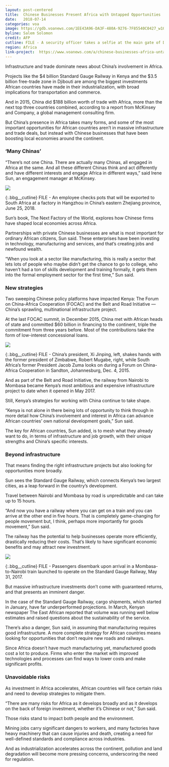 ```yaml
---
layout: post-centered
title:  Chinese Businesses Present Africa with Untapped Opportunities
date:   2018-07-14
categories: voa
image: https://gdb.voanews.com/1EE43A96-DA3F-480A-9276-7F85540C0427_w1023_r0_s.jpg
byline: Salem Solomon
credit: AFP
cutline: FILE - A security officer takes a selfie at the main gate of Djibouti International Free-Trade Zone after the inauguration ceremony in Djibouti, July 5, 2018.
region: Africa
link-project:  https://www.voanews.com/a/chinese-businesses-africa-untapped-opportunities/4479880.html
---
```


Infrastructure and trade dominate news about China’s involvement in Africa.

Projects like the $4 billion Standard Gauge Railway in Kenya and the $3.5 billion free-trade zone in Djibouti are among the biggest investments African countries have made in their industrialization, with broad implications for transportation and commerce.





And in 2015, China did $188 billion worth of trade with Africa, more than the next top three countries combined, according to a report from McKinsey and Company, a global management consulting firm.

But China’s presence in Africa takes many forms, and some of the most important opportunities for African countries aren’t in massive infrastructure and trade deals, but instead with Chinese businesses that have been boosting local economies around the continent.






### ‘Many Chinas’ ###

“There’s not one China. There are actually many Chinas, all engaged in Africa at the same. And all these different Chinas think and act differently and have different interests and engage Africa in different ways,” said Irene Sun, an engagement manager at McKinsey.




<div><img src="https://gdb.voanews.com/4348CB69-169F-4A03-9E98-EC77A0C820CC_w760_r0_s.jpg"/></div>

{:.bbg__cutline}
FILE - An employee checks pots that will be exported to South Africa at a factory in Hangzhou in China’s eastern Zhejiang province, June 25, 2018.



Sun’s book, The Next Factory of the World, explores how Chinese firms have shaped local economies across Africa.

Partnerships with private Chinese businesses are what is most important for ordinary African citizens, Sun said. These enterprises have been investing in technology, manufacturing and services, and that’s creating jobs and newfound wealth.

“When you look at a sector like manufacturing, this is really a sector that lets lots of people who maybe didn’t get the chance to go to college, who haven’t had a ton of skills development and training formally, it gets them into the formal employment sector for the first time,” Sun said.




### New strategies ###

Two sweeping Chinese policy platforms have impacted Kenya: The Forum on China-Africa Cooperation (FOCAC) and the Belt and Road Initiative — China’s sprawling, multinational infrastructure project.

At the last FOCAC summit, in December 2015, China met with African heads of state and committed $60 billion in financing to the continent, triple the commitment from three years before. Most of the contributions take the form of low-interest concessional loans.



<div><img src="https://gdb.voanews.com/4671341F-D701-4C32-A2E2-5BB5D75F331D_w760_r0_s.jpg"/></div>

{:.bbg__cutline}
FILE - China’s president, Xi Jinping, left, shakes hands with the former president of Zimbabwe, Robert Mugabe, right, while South Africa’s former President Jacob Zuma looks on during a Forum on China-Africa Cooperation in Sandton, Johannesburg, Dec. 4, 2015.




And as part of the Belt and Road Initiative, the railway from Nairobi to Mombasa became Kenya’s most ambitious and expensive infrastructure project to date when it opened in May 2017.

Still, Kenya’s strategies for working with China continue to take shape.

“Kenya is not alone in there being lots of opportunity to think through in more detail how China’s involvement and interest in Africa can advance African countries’ own national development goals,” Sun said.

The key for African countries, Sun added, is to mesh what they already want to do, in terms of infrastructure and job growth, with their unique strengths and China’s specific interests.





### Beyond infrastructure ###


That means finding the right infrastructure projects but also looking for opportunities more broadly.

Sun sees the Standard Gauge Railway, which connects Kenya’s two largest cities, as a leap forward in the country’s development.




Travel between Nairobi and Mombasa by road is unpredictable and can take up to 15 hours.

“And now you have a railway where you can get on a train and you can arrive at the other end in five hours. That is completely game-changing for people movement but, I think, perhaps more importantly for goods movement,” Sun said.

The railway has the potential to help businesses operate more efficiently, drastically reducing their costs. That’s likely to have significant economic benefits and may attract new investment.



<div><img src="https://gdb.voanews.com/91CA8FFA-EFDE-4AB8-B848-2401DB169F4D_w760_r0_s.jpg"/></div>

{:.bbg__cutline}
FILE - Passengers disembark upon arrival in a Mombasa-to-Nairobi train launched to operate on the Standard Gauge Railway, May 31, 2017.



But massive infrastructure investments don’t come with guaranteed returns, and that presents an imminent danger.

In the case of the Standard Gauge Railway, cargo shipments, which started in January, have far underperformed projections. In March, Kenyan newspaper The East African reported that volume was running well below estimates and raised questions about the sustainability of the service.

There’s also a danger, Sun said, in assuming that manufacturing requires good infrastructure. A more complete strategy for African countries means looking for opportunities that don’t require new roads and railways.

Since Africa doesn’t have much manufacturing yet, manufactured goods cost a lot to produce. Firms who enter the market with improved technologies and processes can find ways to lower costs and make significant profits.




### Unavoidable risks ###


As investment in Africa accelerates, African countries will face certain risks and need to develop strategies to mitigate them.

“There are many risks for Africa as it develops broadly and as it develops on the back of foreign investment, whether it’s Chinese or not,” Sun said.

Those risks stand to impact both people and the environment.

Mining jobs carry significant dangers to workers, and many factories have heavy machinery that can cause injuries and death, creating a need for well-defined standards and compliance across industries.

And as industrialization accelerates across the continent, pollution and land degradation will become more pressing concerns, underscoring the need for regulation.
